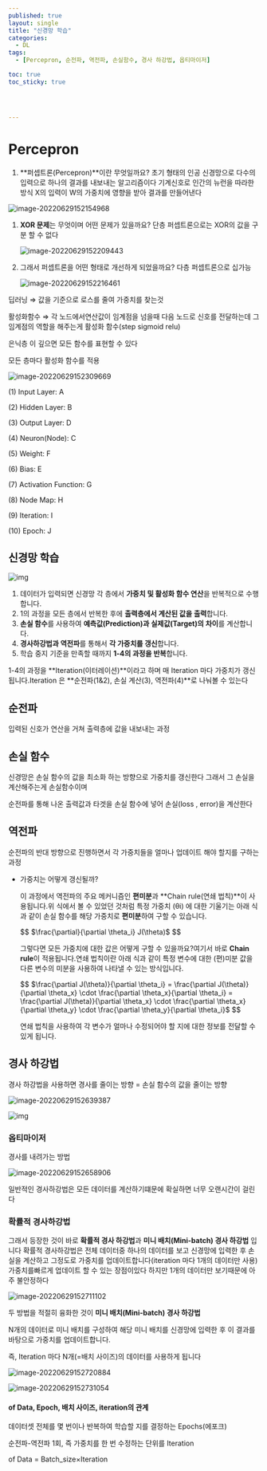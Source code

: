 ```yaml
---
published: true
layout: single
title: "신경망 학습"
categories:
  - DL
tags:
  - [Percepron, 순전파, 역전파, 손실함수, 경사 하강법, 옵티마이저]

toc: true
toc_sticky: true




---
```


# Percepron

1. **퍼셉트론(Percepron)**이란 무엇일까요? 초기 형태의 인공 신경망으로 다수의 입력으로 하나의 결과를 내보내는 알고리즘이다 기계신호로 인간의 뉴런을 따라한 방식 X의 입력이 W의 가중치에 영향을 받아 결과를 만들어낸다

![image-20220629152154968](https://raw.githubusercontent.com/Cloudblack/Forpicture/image/img/image-20220629152154968.png)

1. **XOR 문제**는 무엇이며 어떤 문제가 있을까요? 단층 퍼셉트론으로는 XOR의 값을 구분 할 수 없다

    ![image-20220629152209443](https://raw.githubusercontent.com/Cloudblack/Forpicture/image/img/image-20220629152209443.png)

2. 그래서 퍼셉트론을 어떤 형태로 개선하게 되었을까요? 다층 퍼셉트론으로 십가능

    ![image-20220629152216461](https://raw.githubusercontent.com/Cloudblack/Forpicture/image/img/image-20220629152216461.png)



딥러닝 ⇒ 값을 기준으로 로스를 줄여 가중치를 찾는것

활성화함수 ⇒ 각 노드에서연산값이 임계점을 넘을때 다음 노드로 신호를 전달하는데 그 임계점의 역할을 해주는게 활성화 함수(step sigmoid relu)

은닉층 이 깊으면 모든 함수를 표현할 수 있다

모든 층마다 활성화 함수를 적용

![image-20220629152309669](https://raw.githubusercontent.com/Cloudblack/Forpicture/image/img/image-20220629152309669.png)

(1) Input Layer: A 

(2) Hidden Layer: B 

(3) Output Layer: D 

(4) Neuron(Node): C 

(5) Weight: F 

(6) Bias: E 

(7) Activation Function: G 

(8) Node Map: H 

(9) Iteration: I 

(10) Epoch: J



## 신경망 학습

![img](https://raw.githubusercontent.com/Cloudblack/Forpicture/image/img/68747470733a2f2f692e696d6775722e636f6d2f646c47617265542e676966.gif)

1. 데이터가 입력되면 신경망 각 층에서 **가중치 및 활성화 함수 연산**을 반복적으로 수행합니다.
2. 1의 과정을 모든 층에서 반복한 후에 **출력층에서 계산된 값을 출력**합니다.
3. **손실 함수**를 사용하여 **예측값(Prediction)과 실제값(Target)의 차이**를 계산합니다.
4. **경사하강법과 역전파**를 통해서 **각 가중치를 갱신**합니다.
5. 학습 중지 기준을 만족할 때까지 **1-4의 과정을 반복**합니다.

1-4의 과정을 **Iteration(이터레이션)**이라고 하며 매 Iteration 마다 가중치가 갱신됩니다.Iteration 은 **순전파(1&2), 손실 계산(3), 역전파(4)**로 나눠볼 수 있는다

## 순전파

입력된 신호가 연산을 거쳐 출력층에 값을 내보내는 과정

## 손실 함수

신경망은 손실 함수의 값을 최소화 하는 방향으로 가중치를 갱신한다 그래서 그 손실을 계산해주는게 손실함수이며

순전파를 통해 나온 출력값과 타겟을 손실 함수에 넣어 손실(loss , error)을 계산한다

## 역전파

순전파의 반대 방향으로 진행하면서 각 가중치들을 얼마나 업데이트 해야 할지를 구하는 과정

- 가중치는 어떻게 갱신될까?

    이 과정에서 역전파의 주요 메커니즘인 **편미분**과 **Chain rule(연쇄 법칙)**이 사용됩니다.위 식에서 볼 수 있었던 것처럼 특정 가중치 (θi) 에 대한 기울기는 아래 식과 같이 손실 함수를 해당 가중치로 **편미분**하여 구할 수 있습니다.  
    
    
    $$
    $\frac{\partial}{\partial \theta_i} J(\theta)$
    $$
    
    
    그렇다면 모든 가중치에 대한 값은 어떻게 구할 수 있을까요?여기서 바로 **Chain rule**이 적용됩니다.연쇄 법칙이란 아래 식과 같이 특정 변수에 대한 (편)미분 값을 다른 변수의 미분을 사용하여 나타낼 수 있는 방식입니다.    
    
    
    $$
    $\frac{\partial J(\theta)}{\partial \theta_i} = \frac{\partial J(\theta)}{\partial \theta_x} \cdot \frac{\partial \theta_x}{\partial \theta_i} = \frac{\partial J(\theta)}{\partial \theta_x} \cdot \frac{\partial \theta_x}{\partial \theta_y} \cdot \frac{\partial \theta_y}{\partial \theta_i}$
    $$
    
    
    연쇄 법칙을 사용하여 각 변수가 얼마나 수정되어야 할 지에 대한 정보를 전달할 수 있게 됩니다.

## 경사 하강법

경사 하강법을 사용하면 경사를 줄이는 방향 = 손실 함수의 값을 줄이는 방향

![image-20220629152639387](https://raw.githubusercontent.com/Cloudblack/Forpicture/image/img/image-20220629152639387.png)

![img](https://raw.githubusercontent.com/Cloudblack/Forpicture/image/img/68747470733a2f2f692e696d6775722e636f6d2f6f7374415033772e676966.gif)

### 옵티마이저

경사를 내려가는 방법

![image-20220629152658906](https://raw.githubusercontent.com/Cloudblack/Forpicture/image/img/image-20220629152658906.png)

일반적인 경사하강법은 모든 데이터를 계산하기떄문에 확실하면 너무 오랜시간이 걸린다

### 확률적 경사하강법

그래서 등장한 것이 바로 **확률적 경사 하강법**과 **미니 배치(Mini-batch) 경사 하강법** 입니다 확률적 경사하강법은 전체 데이터중 하나의 데이터를 보고 신경망에 입력한 후 손실을 계산하고 그정도로 가중치를 업데이트합니다(iteration 마다 1개의 데이터만 사용) 가중치를빠르게 업데이트 할 수 있는 장점이있다 하지만 1개의 데이터만 보기때문에 아주 불안정하다

![image-20220629152711102](https://raw.githubusercontent.com/Cloudblack/Forpicture/image/img/image-20220629152711102.png)

두 방법을 적절히 융화한 것이 **미니 배치(Mini-batch) 경사 하강법**

N개의 데이터로 미니 배치를 구성하여 해당 미니 배치를 신경망에 입력한 후 이 결과를 바탕으로 가중치를 업데이트합니다.

즉, Iteration 마다 N개(=배치 사이즈)의 데이터를 사용하게 됩니다

![image-20220629152720884](https://raw.githubusercontent.com/Cloudblack/Forpicture/image/img/image-20220629152720884.png)

![image-20220629152731054](https://raw.githubusercontent.com/Cloudblack/Forpicture/image/img/image-20220629152731054.png)

#### of Data, Epoch, 배치 사이즈, iteration의 관계

데이터셋 전체를 몇 번이나 반복하여 학습할 지를 결정하는 Epochs(에포크)

순전파-역전파 1회, 즉 가중치를 한 번 수정하는 단위를 Iteration

of Data = Batch_size×Iteration